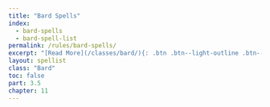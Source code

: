 ```yaml
---
title: "Bard Spells"
index:
  - bard-spells
  - bard-spell-list
permalink: /rules/bard-spells/
excerpt: "[Read More](/classes/bard/){: .btn .btn--light-outline .btn--small}"
layout: spellist
class: "Bard"
toc: false
part: 3.5
chapter: 11
---
```

